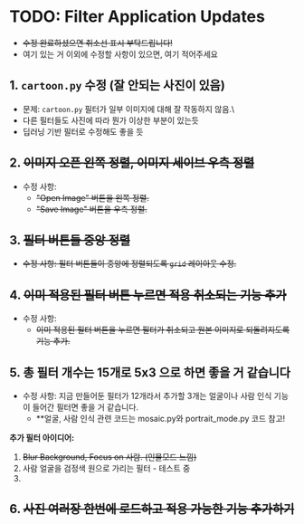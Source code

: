 # TODO: Filter Application Updates
* ~~수정 완료하셨으면 취소선 표시 부탁드립니다!~~
* 여기 있는 거 이외에 수정할 사항이 있으면, 여기 적어주세요

## 1. **`cartoon.py` 수정 (잘 안되는 사진이 있음)**
- 문제: `cartoon.py` 필터가 일부 이미지에 대해 잘 작동하지 않음.\
- 다른 필터들도 사진에 따라 뭔가 이상한 부분이 있는듯
- 딥러닝 기반 필터로 수정해도 좋을 듯

## 2. ~~**이미지 오픈 왼쪽 정렬, 이미지 세이브 우측 정렬**~~
- 수정 사항: 
  - ~~"Open Image" 버튼을 왼쪽 정렬.~~
  - ~~"Save Image" 버튼을 우측 정렬.~~

## 3. ~~**필터 버튼들 중앙 정렬**~~
- ~~수정 사항: 필터 버튼들이 중앙에 정렬되도록 `grid` 레이아웃 수정.~~

## 4. ~~**이미 적용된 필터 버튼 누르면 적용 취소되는 기능 추가**~~
- 수정 사항: 
  - ~~이미 적용된 필터 버튼을 누르면 필터가 취소되고 원본 이미지로 되돌려지도록 기능 추가.~~

## 5. **총 필터 개수는 15개로 5x3 으로 하면 좋을 거 같습니다**
- 수정 사항: 지금 만들어둔 필터가 12개라서 추가할 3개는 얼굴이나 사람 인식 기능이 들어간 필터면 좋을 거 같습니다.
  - **얼굴, 사람 인식 관련 코드는 mosaic.py와 portrait_mode.py 코드 참고!

**추가 필터 아이디어:**
1. ~~Blur Background, Focus on 사람. (인물모드 느낌)~~
2. 사람 얼굴을 검정색 원으로 가리는 필터 - 테스트 중
3. 

## 6. ~~**사진 여러장 한번에 로드하고 적용 가능한 기능 추가하기**~~
